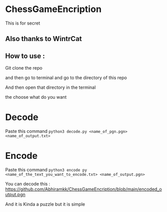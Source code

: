 # ChessGameEncription
This is for secret

## Also thanks to WintrCat

## How to use :

Git clone the repo 

and then go to terminal and go to the directory of this repo 

And then open that directory in the terminal

the choose what do you want


# Decode

Paste this command `python3 decode.py <name_of_pgn.pgn> <name_of_output.txt>`

# Encode

Paste this command `python3 encode py <name_of_the_text_you_want_to_encode.txt> <name_of_output.pgn>`

You can decode this : https://github.com/Abhiramkk/ChessGameEncription/blob/main/encoded_output.pgn

And it is Kinda a puzzle but it is simple
